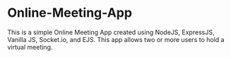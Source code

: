 # Online-Meeting-App
This is a simple Online Meeting App created using NodeJS, ExpressJS, Vanilla JS, Socket.io, and EJS. This app allows two or more users to hold a virtual meeting.  
